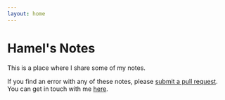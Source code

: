 ```yaml
---
layout: home
---
```


# Hamel's Notes

This is a place where I share some of my notes.

If you find an error with any of these notes, please [submit a pull request](http://github.com/hamelsmu/notes). You can get in touch with me [here](https://hamel.dev).
